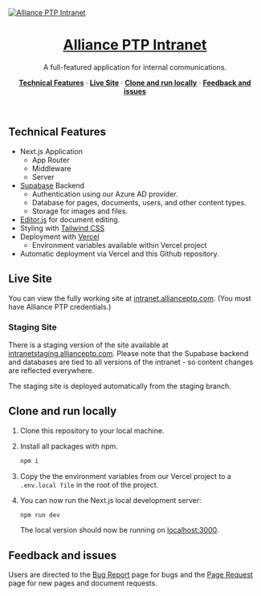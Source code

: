 <a href="https://intranet.allianceptp.com/">
  <img alt="Alliance PTP Intranet" src="https://kpifzufhdtskjhvmjorm.supabase.co/storage/v1/object/public/images/intranet-screenshot.png">
  <h1 align="center">Alliance PTP Intranet</h1>
</a>

<p align="center">
 A full-featured application for internal communications.
</p>

<p align="center">
  <a href="#technical-features"><strong>Technical Features</strong></a> ·
  <a href="#live-site"><strong>Live Site</strong></a> ·
  <a href="#clone-and-run-locally"><strong>Clone and run locally</strong></a> ·
  <a href="#feedback-and-issues"><strong>Feedback and issues</strong></a>
</p>
<br/>

## Technical Features

- Next.js Application
  - App Router
  - Middleware
  - Server
- [Supabase](https://supabase.com/dashboard/project/kpifzufhdtskjhvmjorm) Backend
  - Authentication using our Azure AD provider.
  - Database for pages, documents, users, and other content types.
  - Storage for images and files.
- [Editor.js](https://editorjs.io/) for document editing.
- Styling with [Tailwind CSS](https://tailwindcss.com)
- Deployment with [Vercel](https://vercel.com/aptp/intranet)
  - Environment variables available within Vercel project
- Automatic deployment via Vercel and this Github repository.

## Live Site

You can view the fully working site at [intranet.allianceptp.com](https://intranet.allianceptp.com/). (You must have Alliance PTP credentials.)

### Staging Site

There is a staging version of the site available at [intranetstaging.allianceptp.com](https://intranetstaging.allianceptp.com). Please note that the Supabase backend and databases are tied to all versions of the intranet - so content changes are reflected everywhere.

The staging site is deployed automatically from the staging branch.

## Clone and run locally

1. Clone this repository to your local machine.

2. Install all packages with npm.

   ```bash
   npm i
   ```

3. Copy the the environment variables from our Vercel project to a `.env.local file` in the root of the project.

4. You can now run the Next.js local development server:

   ```bash
   npm run dev
   ```

   The local version should now be running on [localhost:3000](http://localhost:3000/).

## Feedback and issues

Users are directed to the [Bug Report](https://intranet.allianceptp.com/comment) page for bugs and the [Page Request](https://intranet.allianceptp.com/page-request) page for new pages and document requests.